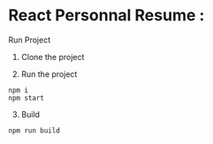 # React Personnal Resume :

Run Project
1. Clone the project

2. Run the project
```shell
npm i
npm start
```

3. Build
```shell
npm run build
```

